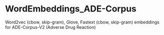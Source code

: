 # WordEmbeddings_ADE-Corpus

Word2vec (cbow, skip-gram), Glove, Fastext (cbow, skip-gram) embeddings for ADE-Corpus-V2 (Adverse Drug Reaction)
